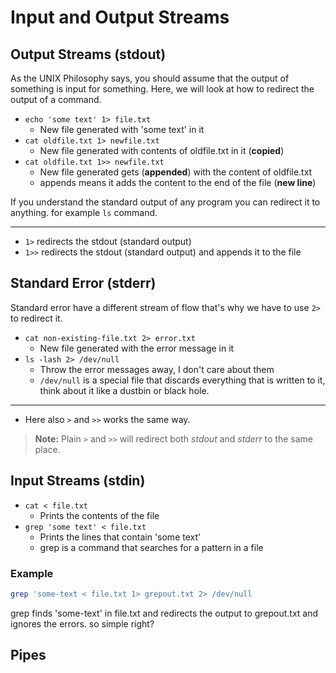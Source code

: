 # Input and Output Streams

## Output Streams (stdout)

As the UNIX Philosophy says, you should assume that the output of something is input for something. Here, we will look at how to redirect the output of a command.

- `echo 'some text' 1> file.txt`
  - New file generated with 'some text' in it
- `cat oldfile.txt 1> newfile.txt`
  - New file generated with contents of oldfile.txt in it (**copied**)
- `cat oldfile.txt 1>> newfile.txt`
  - New file generated gets (**appended**) with the content of oldfile.txt
  - appends means it adds the content to the end of the file (**new line**)

If you understand the standard output of any program you can redirect it to anything. for example `ls` command.

---

- `1>` redirects the stdout (standard output)
- `1>>` redirects the stdout (standard output) and appends it to the file

## Standard Error (stderr)

Standard error have a different stream of flow that's why we have to use `2>` to redirect it.

- `cat non-existing-file.txt 2> error.txt`
  - New file generated with the error message in it
- `ls -lash 2> /dev/null`
  - Throw the error messages away, I don't care about them
  - `/dev/null` is a special file that discards everything that is written to it, think about it like a dustbin or black hole.

---

- Here also `>` and `>>` works the same way.

> **Note:** Plain `>` and `>>` will redirect both _stdout_ and _stderr_ to the same place.

## Input Streams (stdin)

- `cat < file.txt`
  - Prints the contents of the file
- `grep 'some text' < file.txt`
  - Prints the lines that contain 'some text'
  - grep is a command that searches for a pattern in a file

### Example

```bash
grep 'some-text < file.txt 1> grepout.txt 2> /dev/null
```

grep finds 'some-text' in file.txt and redirects the output to grepout.txt and ignores the errors. so simple right?

## Pipes
